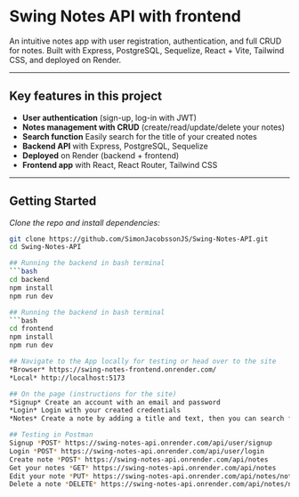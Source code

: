 # Swing Notes API with frontend

An intuitive notes app with user registration, authentication, and full CRUD for notes. Built with Express, PostgreSQL, Sequelize, React + Vite, Tailwind CSS, and deployed on Render.

---

## Key features in this project

- **User authentication** (sign-up, log-in with JWT)
- **Notes management with CRUD** (create/read/update/delete your notes)
- **Search function** Easily search for the title of your created notes
- **Backend API** with Express, PostgreSQL, Sequelize
- **Deployed** on Render (backend + frontend)
- **Frontend app** with React, React Router, Tailwind CSS

---

## Getting Started

*Clone the repo and install dependencies:*

```bash
git clone https://github.com/SimonJacobssonJS/Swing-Notes-API.git
cd Swing-Notes-API

## Running the backend in bash terminal
```bash 
cd backend
npm install
npm run dev

## Running the backend in bash terminal
```bash 
cd frontend
npm install
npm run dev

## Navigate to the App locally for testing or head over to the site
*Browser* https://swing-notes-frontend.onrender.com/
*Local* http://localhost:5173

## On the page (instructions for the site)
*Signup* Create an account with an email and password
*Login* Login with your created credentials 
*Notes* Create a note by adding a title and text, then you can search for specific notes using title in the searchbar. You can also edit and delete titles (pen and trashcan).

## Testing in Postman
Signup *POST* https://swing-notes-api.onrender.com/api/user/signup
Login *POST* https://swing-notes-api.onrender.com/api/user/login
Create note *POST* https://swing-notes-api.onrender.com/api/notes
Get your notes *GET* https://swing-notes-api.onrender.com/api/notes
Edit your note *PUT* https://swing-notes-api.onrender.com/api/notes/noteId  (replace noteId with yours)
Delete a note *DELETE* https://swing-notes-api.onrender.com/api/notes/noteId  (replace noteId with yours)
